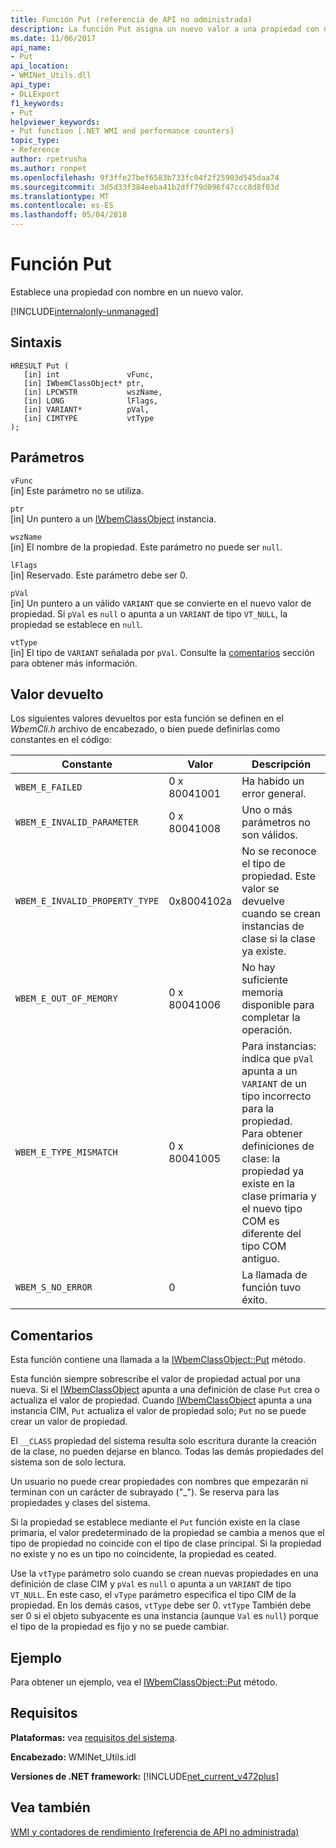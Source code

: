 ```yaml
---
title: Función Put (referencia de API no administrada)
description: La función Put asigna un nuevo valor a una propiedad con nombre.
ms.date: 11/06/2017
api_name:
- Put
api_location:
- WMINet_Utils.dll
api_type:
- DLLExport
f1_keywords:
- Put
helpviewer_keywords:
- Put function [.NET WMI and performance counters]
topic_type:
- Reference
author: rpetrusha
ms.author: ronpet
ms.openlocfilehash: 9f3ffe27bef6583b733fc04f2f25903d545daa74
ms.sourcegitcommit: 3d5d33f384eeba41b2dff79d096f47ccc8d8f03d
ms.translationtype: MT
ms.contentlocale: es-ES
ms.lasthandoff: 05/04/2018
---
```

# <a name="put-function"></a>Función Put
Establece una propiedad con nombre en un nuevo valor.

[!INCLUDE[internalonly-unmanaged](../../../../includes/internalonly-unmanaged.md)]
    
## <a name="syntax"></a>Sintaxis  
  
```  
HRESULT Put (
   [in] int               vFunc, 
   [in] IWbemClassObject* ptr, 
   [in] LPCWSTR           wszName,
   [in] LONG              lFlags,
   [in] VARIANT*          pVal,
   [in] CIMTYPE           vtType
); 
```  

## <a name="parameters"></a>Parámetros

`vFunc`  
[in] Este parámetro no se utiliza.

`ptr`  
[in] Un puntero a un [IWbemClassObject](https://msdn.microsoft.com/library/aa391433%28v=vs.85%29.aspx) instancia.

`wszName`  
[in] El nombre de la propiedad. Este parámetro no puede ser `null`.

`lFlags`  
[in] Reservado. Este parámetro debe ser 0.

`pVal`   
[in] Un puntero a un válido `VARIANT` que se convierte en el nuevo valor de propiedad. Si `pVal` es `null` o apunta a un `VARIANT` de tipo `VT_NULL`, la propiedad se establece en `null`. 

`vtType`  
[in] El tipo de `VARIANT` señalada por `pVal`. Consulte la [comentarios](#remarks) sección para obtener más información.
 

## <a name="return-value"></a>Valor devuelto

Los siguientes valores devueltos por esta función se definen en el *WbemCli.h* archivo de encabezado, o bien puede definirlas como constantes en el código:

|Constante  |Valor  |Descripción  |
|---------|---------|---------|
|`WBEM_E_FAILED` | 0 x 80041001 | Ha habido un error general. |
|`WBEM_E_INVALID_PARAMETER` | 0 x 80041008 | Uno o más parámetros no son válidos. |
|`WBEM_E_INVALID_PROPERTY_TYPE` | 0x8004102a | No se reconoce el tipo de propiedad. Este valor se devuelve cuando se crean instancias de clase si la clase ya existe. |
|`WBEM_E_OUT_OF_MEMORY` | 0 x 80041006 | No hay suficiente memoria disponible para completar la operación. |
| `WBEM_E_TYPE_MISMATCH` | 0 x 80041005 | Para instancias: indica que `pVal` apunta a un `VARIANT` de un tipo incorrecto para la propiedad. <br/> Para obtener definiciones de clase: la propiedad ya existe en la clase primaria y el nuevo tipo COM es diferente del tipo COM antiguo. |
|`WBEM_S_NO_ERROR` | 0 | La llamada de función tuvo éxito. |
  
## <a name="remarks"></a>Comentarios

Esta función contiene una llamada a la [IWbemClassObject::Put](https://msdn.microsoft.com/library/aa391455(v=vs.85).aspx) método.

Esta función siempre sobrescribe el valor de propiedad actual por una nueva. Si el [IWbemClassObject](https://msdn.microsoft.com/library/aa391433%28v=vs.85%29.aspx) apunta a una definición de clase `Put` crea o actualiza el valor de propiedad. Cuando [IWbemClassObject](https://msdn.microsoft.com/library/aa391433%28v=vs.85%29.aspx) apunta a una instancia CIM, `Put` actualiza el valor de propiedad solo; `Put` no se puede crear un valor de propiedad.

El `__CLASS` propiedad del sistema resulta solo escritura durante la creación de la clase, no pueden dejarse en blanco. Todas las demás propiedades del sistema son de solo lectura.

Un usuario no puede crear propiedades con nombres que empezarán ni terminan con un carácter de subrayado ("_"). Se reserva para las propiedades y clases del sistema.

Si la propiedad se establece mediante el `Put` función existe en la clase primaria, el valor predeterminado de la propiedad se cambia a menos que el tipo de propiedad no coincide con el tipo de clase principal. Si la propiedad no existe y no es un tipo no coincidente, la propiedad es ceated.

Use la `vtType` parámetro solo cuando se crean nuevas propiedades en una definición de clase CIM y `pVal` es `null` o apunta a un `VARIANT` de tipo `VT_NULL`. En este caso, el `vType` parámetro especifica el tipo CIM de la propiedad. En los demás casos, `vtType` debe ser 0. `vtType` También debe ser 0 si el objeto subyacente es una instancia (aunque `Val` es `null`) porque el tipo de la propiedad es fijo y no se puede cambiar.   

## <a name="example"></a>Ejemplo

Para obtener un ejemplo, vea el [IWbemClassObject::Put](https://msdn.microsoft.com/library/aa391455(v=vs.85).aspx) método.

## <a name="requirements"></a>Requisitos  
 **Plataformas:** vea [requisitos del sistema](../../../../docs/framework/get-started/system-requirements.md).  
  
 **Encabezado:** WMINet_Utils.idl  
  
 **Versiones de .NET framework:** [!INCLUDE[net_current_v472plus](../../../../includes/net-current-v472plus.md)]  
  
## <a name="see-also"></a>Vea también  
[WMI y contadores de rendimiento (referencia de API no administrada)](index.md)
